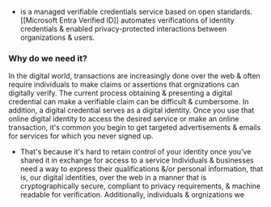 - is a managed verifiable credentials service based on open standards. [[Microsoft Entra Verified ID]] automates verifications of identity credentials & enabled privacy-protected interactions between organizations & users.
### Why do we need it?
In the digital world, transactions are increasingly done over the web & often require individuals to make claims or assertions that orgnizations can digitally verify. 
The current process obtaining & presenting a digital credential can make a verifiable claim can be difficult & cumbersome. In addition, a digital credential serves as a digital identity. 
Once you use that online digital identity to access the desired service or make an online transaction, it's common you begin to get targeted advertisements & emails for services for which you never signed up.
- That's because it's hard to retain control of your identity once you've shared it in exchange for access to a service
Individuals & businesses need a way to express their qualifications &/or personal information, that is, our digital identities, over the web in a manner that is cryptographically secure, compliant to privacy requirements, & machine readable for verification. Additionally, individuals & orgnizations we